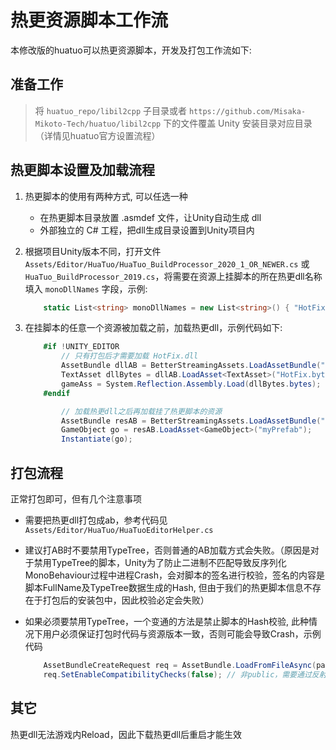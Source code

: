 # 热更资源脚本工作流

本修改版的huatuo可以热更资源脚本，开发及打包工作流如下:

## 准备工作
  >将 `huatuo_repo/libil2cpp` 子目录或者 `https://github.com/Misaka-Mikoto-Tech/huatuo/libil2cpp` 下的文件覆盖 Unity 安装目录对应目录（详情见huatuo官方设置流程）

## 热更脚本设置及加载流程
1. 热更脚本的使用有两种方式, 可以任选一种
    - 在热更脚本目录放置 .asmdef 文件，让Unity自动生成 dll
    - 外部独立的 C# 工程，把dll生成目录设置到Unity项目内    

2. 根据项目Unity版本不同，打开文件 `Assets/Editor/HuaTuo/HuaTuo_BuildProcessor_2020_1_OR_NEWER.cs` 或 `HuaTuo_BuildProcessor_2019.cs`，将需要在资源上挂脚本的所在热更dll名称填入 `monoDllNames` 字段，示例:
    ```csharp
        static List<string> monoDllNames = new List<string>() { "HotFix.dll"};
    ```
3. 在挂脚本的任意一个资源被加载之前，加载热更dll，示例代码如下:
    ```csharp
        #if !UNITY_EDITOR
            // 只有打包后才需要加载 HotFix.dll
            AssetBundle dllAB = BetterStreamingAssets.LoadAssetBundle("huatuo");
            TextAsset dllBytes = dllAB.LoadAsset<TextAsset>("HotFix.bytes");
            gameAss = System.Reflection.Assembly.Load(dllBytes.bytes);
        #endif

            // 加载热更dll之后再加载挂了热更脚本的资源
            AssetBundle resAB = BetterStreamingAssets.LoadAssetBundle("artRes");
            GameObject go = resAB.LoadAsset<GameObject>("myPrefab");
            Instantiate(go);
    ```
## 打包流程
正常打包即可，但有几个注意事项
* 需要把热更dll打包成ab，参考代码见 `Assets/Editor/HuaTuo/HuaTuoEditorHelper.cs`
* 建议打AB时不要禁用TypeTree，否则普通的AB加载方式会失败。（原因是对于禁用TypeTree的脚本，Unity为了防止二进制不匹配导致反序列化MonoBehaviour过程中进程Crash，会对脚本的签名进行校验，签名的内容是脚本FullName及TypeTree数据生成的Hash, 但由于我们的热更脚本信息不存在于打包后的安装包中，因此校验必定会失败）

* 如果必须要禁用TypeTree，一个变通的方法是禁止脚本的Hash校验, 此种情况下用户必须保证打包时代码与资源版本一致，否则可能会导致Crash，示例代码
    ```csharp
        AssetBundleCreateRequest req = AssetBundle.LoadFromFileAsync(path);
        req.SetEnableCompatibilityChecks(false); // 非public，需要通过反射调用
    ```

## 其它
热更dll无法游戏内Reload，因此下载热更dll后重启才能生效